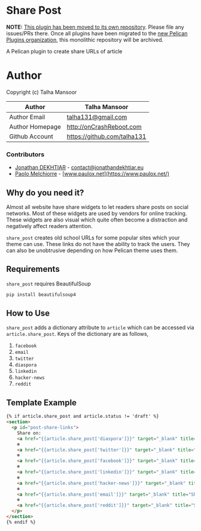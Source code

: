 # Share Post

**NOTE:** [This plugin has been moved to its own repository](https://github.com/pelican-plugins/share-post). Please file any issues/PRs there. Once all plugins have been migrated to the [new Pelican Plugins organization](https://github.com/pelican-plugins), this monolithic repository will be archived.

A Pelican plugin to create share URLs of article

# Author

Copyright (c) Talha Mansoor

Author          | Talha Mansoor
----------------|-----
Author Email    | talha131@gmail.com
Author Homepage | http://onCrashReboot.com
Github Account  | https://github.com/talha131

### Contributors

* [Jonathan DEKHTIAR](https://github.com/DEKHTIARJonathan) - contact@jonathandekhtiar.eu
* [Paolo Melchiorre](https://github.com/pauloxnet) - [www.paulox.net](https://www.paulox.net/)

## Why do you need it?

Almost all website have share widgets to let readers share posts on social
networks. Most of these widgets are used by vendors for online tracking. These
widgets are also visual which quite often become a distraction and negatively
affect readers attention.

`share_post` creates old school URLs for some popular sites which your theme
can use. These links do not have the ability to track the users. They can also
be unobtrusive depending on how Pelican theme uses them.

## Requirements

`share_post` requires BeautifulSoup

```bash
pip install beautifulsoup4
```

## How to Use

`share_post` adds a dictionary attribute to `article` which can be accessed via
`article.share_post`. Keys of the dictionary are as follows,

1. `facebook`
1. `email`
1. `twitter`
1. `diaspora`
1. `linkedin`
1. `hacker-news`
1. `reddit`

## Template Example

```html
{% if article.share_post and article.status != 'draft' %}
<section>
  <p id="post-share-links">
    Share on:
    <a href="{{article.share_post['diaspora']}}" target="_blank" title="Share on Diaspora">Diaspora*</a>
    ❄
    <a href="{{article.share_post['twitter']}}" target="_blank" title="Share on Twitter">Twitter</a>
    ❄
    <a href="{{article.share_post['facebook']}}" target="_blank" title="Share on Facebook">Facebook</a>
    ❄
    <a href="{{article.share_post['linkedin']}}" target="_blank" title="Share on LinkedIn">LinkedIn</a>
    ❄
    <a href="{{article.share_post['hacker-news']}}" target="_blank" title="Share on HackerNews">HackerNews</a>
    ❄
    <a href="{{article.share_post['email']}}" target="_blank" title="Share via Email">Email</a>
    ❄
    <a href="{{article.share_post['reddit']}}" target="_blank" title="Share via Reddit">Reddit</a>
  </p>
</section>
{% endif %}
```
